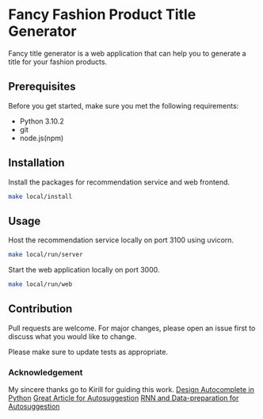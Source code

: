 # Fancy Fashion Product Title Generator

Fancy title generator is a web application that can help you to generate a title for your fashion products.

## Prerequisites

Before you get started, make sure you met the following requirements:
* Python 3.10.2
* git
* node.js(npm)

## Installation

Install the packages for recommendation service and web frontend.
```bash
make local/install
```

## Usage

Host the recommendation service locally on port 3100 using uvicorn.
```bash
make local/run/server
```

Start the web application locally on port 3000.
```bash
make local/run/web
```

## Contribution
Pull requests are welcome. For major changes, please open an issue first to discuss what you would like to change.

Please make sure to update tests as appropriate.

### Acknowledgement

My sincere thanks go to Kirill for guiding this work.
[Design Autocomplete in Python](https://medium.com/hackernoon/design-auto-complete-system-in-python-8fab1470cd92)
[Great Article for Autosuggestion](https://medium.com/related-works-inc/autosuggest-retrieval-data-structures-algorithms-3a902c74ffc8)
[RNN and Data-preparation for Autosuggestion](https://towardsdatascience.com/recurrent-neural-networks-by-example-in-python-ffd204f99470)
